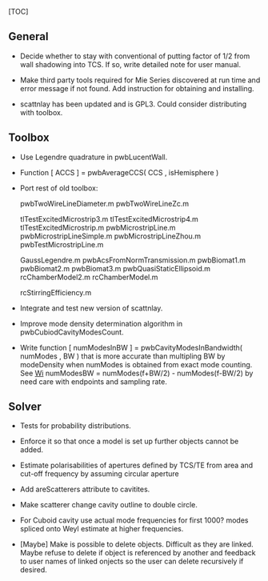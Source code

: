 
[TOC]

## General

* Decide whether to stay with conventional of putting factor of 1/2 from wall
  shadowing into TCS. If so, write detailed note for user manual.

* Make third party tools required for Mie Series discovered at run time and 
  error message if not found. Add instruction for obtaining and installing.
  
* scattnlay has been updated and is GPL3. Could consider distributing with
  toolbox.

## Toolbox

* Use Legendre quadrature in pwbLucentWall.

* Function [ ACCS ] = pwbAverageCCS( CCS , isHemisphere )

* Port rest of old toolbox:

  pwbTwoWireLineDiameter.m
  pwbTwoWireLineZc.m

  tlTestExcitedMicrostrip3.m
  tlTestExcitedMicrostrip4.m
  tlTestExcitedMicrostrip.m
  pwbMicrostripLine.m
  pwbMicrostripLineSimple.m
  pwbMicrostripLineZhou.m
  pwbTestMicrostripLine.m

  GaussLegendre.m
  pwbAcsFromNormTransmission.m
  pwbBiomat1.m
  pwbBiomat2.m
  pwbBiomat3.m
  pwbQuasiStaticEllipsoid.m
  rcChamberModel2.m
  rcChamberModel.m

  rcStirringEfficiency.m

* Integrate and test new version of scattnlay. 

* Improve mode density determination algorithm in pwbCubiodCavityModesCount.

* Write function [ numModesInBW ] = pwbCavityModesInBandwidth( numModes , BW )
  that is more accurate than multipling BW by modeDensity when numModes is
  obtained from exact mode counting. See 
  [Wi](https://en.wikipedia.org/wiki/Electromagnetic_reverberation_chamber)
  numModesBW = numModes(f+BW/2) - numModes(f-BW/2) by need care with endpoints
  and sampling rate.


## Solver

* Tests for probability distributions.

* Enforce it so that once a model is set up further objects cannot be added.

* Estimate polarisabilities of apertures defined by TCS/TE from area and 
  cut-off frequency by assuming circular aperture

* Add areScatterers attribute to cavitites.

* Make scatterer change cavity outline to double circle.

* For Cuboid cavity use actual mode frequencies for first 1000? modes 
  spliced onto Weyl estimate at higher frequencies.

* [Maybe] Make is possible to delete objects. Difficult as they are linked.
  Maybe refuse to delete if object is referenced by another and feedback to
  user names of linked onjects so the user can delete recursively if desired.
